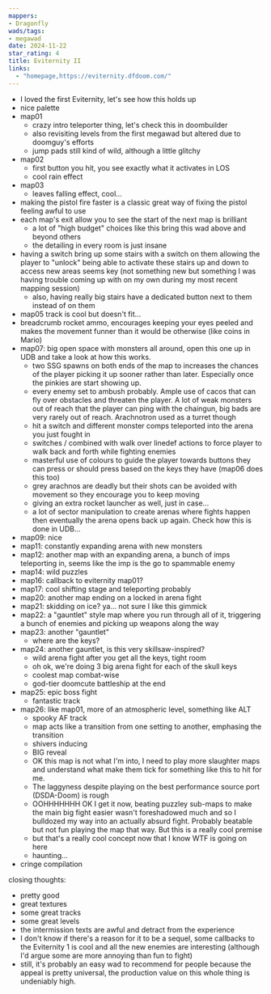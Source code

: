 ```yaml
---
mappers:
- Dragonfly
wads/tags:
- megawad
date: 2024-11-22
star_rating: 4
title: Eviternity II
links:
  - "homepage,https://eviternity.dfdoom.com/"
---
```


- I loved the first Eviternity, let's see how this holds up
- nice palette
- map01
  - crazy intro teleporter thing, let's check this in doombuilder
  - also revisiting levels from the first megawad but altered due to doomguy's efforts
  - jump pads still kind of wild, although a little glitchy
- map02
  - first button you hit, you see exactly what it activates in LOS
  - cool rain effect
- map03
  - leaves falling effect, cool...
- making the pistol fire faster is a classic great way of fixing the pistol feeling awful to use
- each map's exit allow you to see the start of the next map is brilliant
  - a lot of "high budget" choices like this bring this wad above and beyond others
  - the detailing in every room is just insane
- having a switch bring up some stairs with a switch on them allowing the player to "unlock" being able to activate these stairs up and down to access new areas seems key (not something new but something I was having trouble coming up with on my own during my most recent mapping session)
  - also, having really big stairs have a dedicated button next to them instead of on them
- map05 track is cool but doesn't fit...
- breadcrumb rocket ammo, encourages keeping your eyes peeled and makes the movement funner than it would be otherwise (like coins in Mario)
- map07: big open space with monsters all around, open this one up in UDB and take a look at how this works.
  - two SSG spawns on both ends of the map to increases the chances of the player picking it up sooner rather than later. Especially once the pinkies are start showing up.
  - every enemy set to ambush probably. Ample use of cacos that can fly over obstacles and threaten the player. A lot of weak monsters out of reach that the player can ping with the chaingun, big bads are very rarely out of reach. Arachnotron used as a turret though
  - hit a switch and different monster comps teleported into the arena you just fought in
  - switches / combined with walk over linedef actions to force player to walk back and forth while fighting enemies  
  - masterful use of colours to guide the player towards buttons they can press or should press based on the keys they have (map06 does this too)
  - grey arachnos are deadly but their shots can be avoided with movement so they encourage you to keep moving
  - giving an extra rocket launcher as well, just in case...
  - a lot of sector manipulation to create arenas where fights happen then eventually the arena opens back up again. Check how this is done in UDB...
- map09: nice
- map11: constantly expanding arena with new monsters
- map12: another map with an expanding arena, a bunch of imps teleporting in, seems like the imp is the go to spammable enemy
- map14: wild puzzles
- map16: callback to eviternity map01?
- map17: cool shifting stage and teleporting probably
- map20: another map ending on a locked in arena fight
- map21: skidding on ice? ya... not sure I like this gimmick
- map22: a "gauntlet" style map where you run through all of it, triggering a bunch of enemies and picking up weapons along the way
- map23: another "gauntlet"
  - where are the keys?
- map24: another gauntlet, is this very skillsaw-inspired?
  - wild arena fight after you get all the keys, tight room
  - oh ok, we're doing 3 big arena fight for each of the skull keys
  - coolest map combat-wise
  - god-tier doomcute battleship at the end
- map25: epic boss fight
  - fantastic track
- map26: like map01, more of an atmospheric level, something like ALT
  - spooky AF track
  - map acts like a transition from one setting to another, emphasing the transition
  - shivers inducing
  - BIG reveal
  - OK this map is not what I'm into, I need to play more slaughter maps and understand what make them tick for something like this to hit for me.
  - The laggyness despite playing on the best performance source port (DSDA-Doom) is rough
  - OOHHHHHHH OK I get it now, beating puzzley sub-maps to make the main big fight easier wasn't foreshadowed much and so I bulldozed my way into an actually absurd fight. Probably beatable but not fun playing the map that way. But this is a really cool premise
  - but that's a really cool concept now that I know WTF is going on here
  - haunting...
- cringe compilation

closing thoughts:
- pretty good
- great textures
- some great tracks
- some great levels
- the intermission texts are awful and detract from the experience
- I don't know if there's a reason for it to be a sequel, some callbacks to the Eviternity 1 is cool and all the new enemies are interesting (although I'd argue some are more annoying than fun to fight)
- still, it's probably an easy wad to recommend for people because the appeal is pretty universal, the production value on this whole thing is undeniably high.